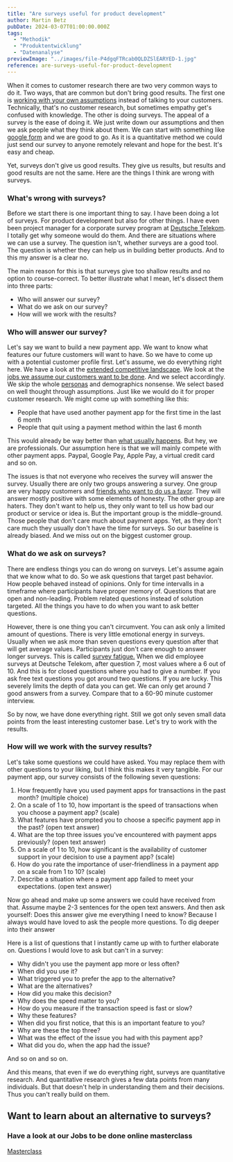 ```yaml
---
title: "Are surveys useful for product development"
author: Martin Betz
pubDate: 2024-03-07T01:00:00.000Z
tags:
  - "Methodik"
  - "Produktentwicklung"
  - "Datenanalyse"
previewImage: "../images/file-P4dgqFTRcab0QLDZSlEARYED-1.jpg"
reference: are-surveys-useful-for-product-development
---
```


When it comes to customer research there are two very common ways to do it. Two ways, that are common but don't bring good results. The first one is [working with your own assumptions](/en/blog/we-assume-a-world-that-isnt-there/) instead of talking to your customers. Technically, that's no customer research, but sometimes empathy get's confused with knowledge. The other is doing surveys. The appeal of a survey is the ease of doing it. We just write down our assumptions and then we ask people what they think about them. We can start with something like [google form](https://forms.google.com/) and we are good to go. As it is a quantitative method we could just send our survey to anyone remotely relevant and hope for the best. It's easy and cheap.

Yet, surveys don't give us good results. They give us results, but results and good results are not the same. Here are the things I think are wrong with surveys.

### What's wrong with surveys?

Before we start there is one important thing to say. I have been doing a lot of surveys. For product development but also for other things. I have even been project manager for a corporate survey program at [Deutsche Telekom](https://www.telekom.com/). I totally get why someone would do them. And there are situations where we can use a survey. The question isn't, whether surveys are a good tool. The question is whether they can help us in building better products. And to this my answer is a clear no.

The main reason for this is that surveys give too shallow results and no option to course-correct. To better illustrate what I mean, let's dissect them into three parts:



- Who will answer our survey?
- What do we ask on our survey?
- How will we work with the results?

### Who will answer our survey?

Let's say we want to build a new payment app. We want to know what features our future customers will want to have. So we have to come up with a potential customer profile first. Let's assume, we do everything right here. We have a look at the [extended competitive landscape](/en/blog/how-to-use-the-extended-competitive-landscape/). We look at the [jobs we assume our customers want to be done](/en/blog/understanding-the-jobs-to-be-done-perspective/). And we select accordingly. We skip the whole [personas](/en/blog/are-personas-useful-for-product-development/) and demographics nonsense. We select based on well thought through assumptions. Just like we would do it for proper customer research. We might come up with something like this:

- People that have used another payment app for the first time in the last 6 month
- People that quit using a payment method within the last 6 month

This would already be way better than [what usually happens](/en/blog/would-you-rather-eat-a-dolphin-or-buy-our-product/). But hey, we are professionals. Our assumption here is that we will mainly compete with other payment apps. Paypal, Google Pay, Apple Pay, a virtual credit card and so on.

The issues is that not everyone who receives the survey will answer the survey. Usually there are only two groups answering a survey. One group are very happy customers and [friends who want to do us a favor](https://www.momtestbook.com/). They will answer mostly positive with some elements of honesty. The other group are haters. They don't want to help us, they only want to tell us how bad our product or service or idea is. But the important group is the middle-ground. Those people that don't care much about payment apps. Yet, as they don't care much they usually don't have the time for surveys. So our baseline is already biased. And we miss out on the biggest customer group.

### What do we ask on surveys?

There are endless things you can do wrong on surveys. Let's assume again that we know what to do. So we ask questions that target past behavior. How people behaved instead of opinions. Only for time intervalls in a timeframe where participants have proper memory of. Questions that are open and non-leading. Problem related questions instead of solution targeted. All the things you have to do when you want to ask better questions.

However, there is one thing you can't circumvent. You can ask only a limited amount of questions. There is very little emotional energy in surveys. Usually when we ask more than seven questions every question after that will get average values. Participants just don't care enough to answer longer surveys. This is called [survey fatigue.](https://granicus.com/blog/how-to-avoid-survey-fatigue/) When we did employee surveys at Deutsche Telekom, after question 7, most values where a 6 out of 10. And this is for closed questions where you had to give a number. If you ask free text questions you got around two questions. If you are lucky. This severely limits the depth of data you can get. We can only get around 7 good answers from a survey. Compare that to a 60-90 minute customer interview.

So by now, we have done everything right. Still we got only seven small data points from the least interesting customer base. Let's try to work with the results.

### How will we work with the survey results?

Let's take some questions we could have asked. You may replace them with other questions to your liking, but I think this makes it very tangible. For our payment app, our survey consists of the following seven questions:

1. How frequently have you used payment apps for transactions in the past month? (multiple choice)
2. On a scale of 1 to 10, how important is the speed of transactions when you choose a payment app? (scale)
3. What features have prompted you to choose a specific payment app in the past? (open text answer)
4. What are the top three issues you've encountered with payment apps previously? (open text answer)
5. On a scale of 1 to 10, how significant is the availability of customer support in your decision to use a payment app? (scale)
6. How do you rate the importance of user-friendliness in a payment app on a scale from 1 to 10? (scale)
7. Describe a situation where a payment app failed to meet your expectations. (open text answer)

Now go ahead and make up some answers we could have received from that. Assume maybe 2-3 sentences for the open text answers. And then ask yourself: Does this answer give me everything I need to know? Because I always would have loved to ask the people more questions. To dig deeper into their answer

Here is a list of questions that I instantly came up with to further elaborate on. Questions I would love to ask but can't in a survey: 

- Why didn't you use the payment app more or less often? 
- When did you use it? 
- What triggered you to prefer the app to the alternative? 
- What are the alternatives? 
- How did you make this decision? 
- Why does the speed matter to you? 
- How do you measure if the transaction speed is fast or slow? 
- Why these features? 
- When did you first notice, that this is an important feature to you? 
- Why are these the top three? 
- What was the effect of the issue you had with this payment app? 
- What did you do, when the app had the issue? 

And so on and so on.

And this means, that even if we do everything right, surveys are quantitative research. And quantitative research gives a few data points from many individuals. But that doesn't help in understanding them and their decisions. Thus you can't really build on them.

## Want to learn about an alternative to surveys?

### Have a look at our Jobs to be done online masterclass

[Masterclass](/services/mastering-jobs-to-be-done-online-workshop/)
